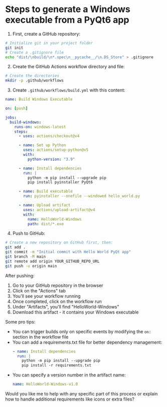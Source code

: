 # Steps to generate a Windows executable from a PyQt6 app

1. First, create a GitHub repository:

```bash
# Initialize git in your project folder
git init
# Create a .gitignore file
echo "dist/\nbuild/\n*.spec\n__pycache__/\n.DS_Store" > .gitignore
```

2. Create the GitHub Actions workflow directory and file:

```bash
# Create the directories
mkdir -p .github/workflows
```

3. Create `.github/workflows/build.yml` with this content:

```yaml
name: Build Windows Executable

on: [push]

jobs:
  build-windows:
    runs-on: windows-latest
    steps:
      - uses: actions/checkout@v4

      - name: Set up Python
        uses: actions/setup-python@v5
        with:
          python-version: "3.9"

      - name: Install dependencies
        run: |
          python -m pip install --upgrade pip
          pip install pyinstaller PyQt6

      - name: Build executable
        run: pyinstaller --onefile --windowed hello_world.py

      - name: Upload artifact
        uses: actions/upload-artifact@v4
        with:
          name: HelloWorld-Windows
          path: dist/*.exe
```

4. Push to GitHub:

```bash
# Create a new repository on GitHub first, then:
git add .
git commit -m "Initial commit with Hello World PyQt app"
git branch -M main
git remote add origin YOUR_GITHUB_REPO_URL
git push -u origin main
```

After pushing:

1. Go to your GitHub repository in the browser
2. Click on the "Actions" tab
3. You'll see your workflow running
4. Once completed, click on the workflow run
5. Under "Artifacts", you'll find "HelloWorld-Windows"
6. Download this artifact - it contains your Windows executable

Some pro tips:

- You can trigger builds only on specific events by modifying the `on:` section in the workflow file
- You can add a requirements.txt file for better dependency management:
  ```yaml
  - name: Install dependencies
    run: |
      python -m pip install --upgrade pip
      pip install -r requirements.txt
  ```
- You can specify a version number in the artifact name:
  ```yaml
  name: HelloWorld-Windows-v1.0
  ```

Would you like me to help with any specific part of this process or explain how to handle additional requirements like icons or extra files?
